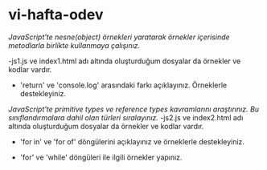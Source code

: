 # vi-hafta-odev

*JavaScript'te nesne(object) örnekleri yaratarak örnekler içerisinde metodlarla birlikte kullanmaya çalışınız.*

 -js1.js ve index1.html adı altında oluşturduğum dosyalar da örnekler ve kodlar vardır.
- 'return' ve 'console.log' arasındaki farkı açıklayınız. Örneklerle destekleyiniz.

*JavaScript'te primitive types ve reference types kavramlarını araştırınız. Bu sınıflandırmalara dahil olan türleri sıralayınız.*
  -js2.js ve index2.html adı altında oluşturduğum dosyalar da örnekler ve kodlar vardır.

- 'for in' ve 'for of' döngülerini açıklayınız ve örneklerle destekleyiniz.

- 'for' ve 'while' döngüleri ile ilgili örnekler yapınız.
